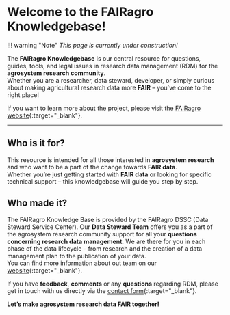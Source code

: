 # Welcome to the FAIRagro Knowledgebase!


!!! warning "Note"
    _This page is currently under construction!_


The **FAIRagro Knowledgebase** is our central resource for questions, guides, tools, and legal issues in research data management (RDM) for the **agrosystem research community**.  
Whether you are a researcher, data steward, developer, or simply curious about making agricultural research data more **FAIR** – you’ve come to the right place!

If you want to learn more about the project, please visit the [FAIRagro website](https://fairagro.net){:target="_blank"}.

---

## Who is it for?
This resource is intended for all those interested in **agrosystem research** and who want to be a part of the change towards **FAIR data**.  
Whether you’re just getting started with **FAIR data** or looking for specific technical support – this knowledgebase will guide you step by step.


## Who made it?
The FAIRagro Knowledge Base is provided by the FAIRagro DSSC (Data Steward Service Center).
Our **Data Steward Team** offers you as a part of the agrosystem research community support for all your **questions concerning research data management**.
We are there for you in each phase of the data lifecycle – from research and the creation of a data management plan to the publication of your data.  
You can find more information about out team on our [website](https://fairagro.net/en/helpdesk/){:target="_blank"}.

If you have **feedback**, **comments** or any **questions** regarding RDM, please get in touch with us directly via the [contact form](https://fairagro.net/en/helpdesk/#helpdesk-form){:target="_blank"}.

**Let’s make agrosystem research data FAIR together!**
